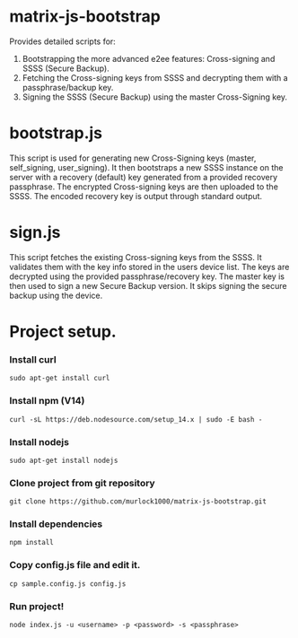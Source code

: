 # matrix-js-bootstrap
Provides detailed scripts for:
1. Bootstrapping the more advanced e2ee features: Cross-signing and SSSS (Secure Backup).
2. Fetching the Cross-signing keys from SSSS and decrypting them with a passphrase/backup key.
3. Signing the SSSS (Secure Backup) using the master Cross-Signing key.

# bootstrap.js
This script is used for generating new Cross-Signing keys (master, self_signing, user_signing). It then bootstraps a new SSSS instance on the server with a recovery (default) key generated from a provided recovery passphrase. The encrypted Cross-signing keys are then uploaded to the SSSS. The encoded recovery key is output through standard output. 

# sign.js
This script fetches the existing Cross-signing keys from the SSSS. It validates them with the key info stored in the users device list. The keys are decrypted using the provided passphrase/recovery key. The master key is then used to sign a new Secure Backup version. It skips signing the secure backup using the device.

# Project setup.

### Install curl
`sudo apt-get install curl`

### Install npm (V14)
`curl -sL https://deb.nodesource.com/setup_14.x | sudo -E bash -`

### Install nodejs
`sudo apt-get install nodejs`

### Clone project from git repository
`git clone https://github.com/murlock1000/matrix-js-bootstrap.git`

### Install dependencies
`npm install`

### Copy config.js file and edit it.
`cp sample.config.js config.js`

### Run project!
`node index.js -u <username> -p <password> -s <passphrase>`
